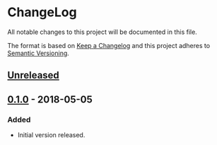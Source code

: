 # ChangeLog

All notable changes to this project will be documented in this file.

The format is based on [Keep a Changelog](KeepAChangelog) and this project
adheres to [Semantic Versioning](Semver).

## [Unreleased]

## [0.1.0] - 2018-05-05
### Added
- Initial version released.

[Unreleased]: https://github.com/matthutchinson/ecb_exchange/compare/v0.1.0...HEAD
[0.1.0]: https://github.com/matthutchinson/ecb_exchange/4b825dc642cb6eb9a060e54bf8d69288fbee4904...v0.1.0
[KeepAChangelog]: http://keepachangelog.com/en/1.0.0/
[Semver]: http://semver.org/spec/v2.0.0.html
